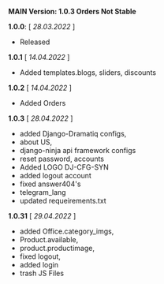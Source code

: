 **MAIN Version: 1.0.3 Orders Not Stable**

**1.0.0**: [ _28.03.2022_  ]
- Released

**1.0.1** [  _14.04.2022_ ]
- Added templates.blogs, sliders, discounts


**1.0.2** [  _14.04.2022_ ]
- Added Orders

**1.0.3** [  _28.04.2022_ ]
- added Django-Dramatiq configs,
- about US,
- django-ninja api framework configs 
- reset password, accounts 
- Added LOGO DJ-CFG-SYN
- added logout account 
- fixed answer404's
- telegram_lang
- updated requeirements.txt 

**1.0.31** [  _29.04.2022_ ]
- added Office.category_imgs,
- Product.available, 
- product.productimage,
- fixed logout,
- added login
- trash JS Files